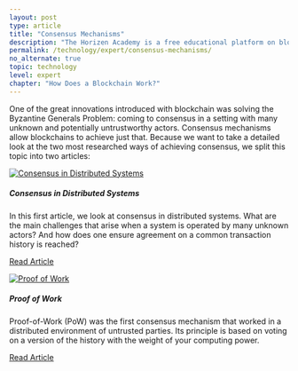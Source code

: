 ```yaml
---
layout: post
type: article
title: "Consensus Mechanisms"
description: "The Horizen Academy is a free educational platform on blockchain technology, cryptocurrency, and privacy. This chapter is is not available yet. We add content frequently, sign up for our newsletter for notifications when it's released."
permalink: /technology/expert/consensus-mechanisms/
no_alternate: true
topic: technology
level: expert
chapter: "How Does a Blockchain Work?"
---
```


One of the great innovations introduced with blockchain was solving the Byzantine Generals Problem: coming to consensus in a setting with many unknown and potentially untrustworthy actors. Consensus mechanisms allow blockchains to achieve just that.
Because we want to take a detailed look at the two most researched ways of achieving consensus, we split this topic into two articles: 

<div class="row mt-5">
    <div class="col-md-3">
        <a href="{{ site.baseurl }}{% post_url /technology/expert/2022-02-05-1-consensus-in-distributed-systems %}">
            <img src="/assets/post_files/technology/expert/2.4.0-consensus/consensus.png" alt="Consensus in Distributed Systems" />
        </a>
    </div>
    <div class="col-md-9">
        <h5 class="intro-article-title">Consensus in Distributed Systems</h5>
        <p class="mb-1">
            In this first article, we look at consensus in distributed systems. What are the main challenges that arise when a system is operated by many unknown actors? And how does one ensure agreement on a common transaction history is reached?
        </p>
        <p class="mb-0">
            <a class="font-weight-bold" href="{{ site.baseurl }}{% post_url /technology/expert/2022-02-05-1-consensus-in-distributed-systems %}">Read Article</a>
        </p>
    </div>
</div>

<div class="row mt-5">
    <div class="col-md-3">
        <a href="{{ site.baseurl }}{% post_url /technology/expert/2022-02-05-2-proof-of-work %}">
            <img src="/assets/post_files/technology/expert/2.4.0-consensus/pow.png" alt="Proof of Work" />
        </a>
    </div>
    <div class="col-md-9">
        <h5 class="intro-article-title">Proof of Work</h5>
        <p class="mb-1">
            Proof-of-Work (PoW) was the first consensus mechanism that worked in a distributed environment of untrusted parties. Its principle is based on voting on a version of the history with the weight of your computing power.
        </p>
        <p class="mb-0">
            <a class="font-weight-bold" href="{{ site.baseurl }}{% post_url /technology/expert/2022-02-05-2-proof-of-work %}">Read Article</a>
        </p>
    </div>
</div>
